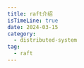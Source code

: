 ```yaml
---
title: raft介绍
isTimeLine: true
date: 2024-03-15
category:
  - distributed-system
tag:
  - raft
---
```


